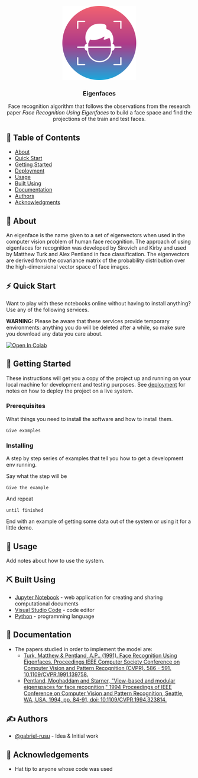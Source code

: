 <p align="center">
  <a href="" rel="noopener">
 <img width=200px height=200px src="./assets/face-scan.png" alt="Project logo"></a>
</p>

<h3 align="center">Eigenfaces</h3>


<p align="center"> 
    Face recognition algorithm that follows the observations from the research paper <i>Face Recognition Using Eigenfaces</i> to build a face space and find the projections of the train and test faces.
</p>

## 📝 Table of Contents
- [About](#about)
- [Quick Start](#quick_start)
- [Getting Started](#getting_started)
- [Deployment](#deployment)
- [Usage](#usage)
- [Built Using](#built_using)
- [Documentation](#documentation)
- [Authors](#authors)
- [Acknowledgments](#acknowledgement)

## 🧐 About <a name = "about"></a>
An eigenface is the name given to a set of eigenvectors when used in the computer vision problem of human face recognition. The approach of using eigenfaces for recognition was developed by Sirovich and Kirby and used by Matthew Turk and Alex Pentland in face classification. The eigenvectors are derived from the covariance matrix of the probability distribution over the high-dimensional vector space of face images.

## ⚡ Quick Start <a name="quick_start"></a>

Want to play with these notebooks online without having to install anything? Use any of the following services.

<b>WARNING:</b> Please be aware that these services provide temporary environments: anything you do will be deleted after a while, so make sure you download any data you care about.

  [![Open In Colab](https://colab.research.google.com/assets/colab-badge.svg)](https://colab.research.google.com/github/gabriel-rusu/eigenfaces/blob/main/src/notebooks/collab-training.ipynb)

## 🏁 Getting Started <a name = "getting_started"></a>
These instructions will get you a copy of the project up and running on your local machine for development and testing purposes. See [deployment](#deployment) for notes on how to deploy the project on a live system.

### Prerequisites
What things you need to install the software and how to install them.

```
Give examples
```

### Installing
A step by step series of examples that tell you how to get a development env running.

Say what the step will be

```
Give the example
```

And repeat

```
until finished
```

End with an example of getting some data out of the system or using it for a little demo.

## 🎈 Usage <a name="usage"></a>
Add notes about how to use the system.


## ⛏️ Built Using <a name = "built_using"></a>
- [Jupyter Notebook](https://jupyter.org/) - web application for creating and sharing computational documents
- [Visual Studio Code](https://code.visualstudio.com/Download) - code editor
- [Python](https://www.python.org/downloads/) - programming language

## 📑 Documentation <a name="documentation"></a>
- The papers studied in order to implement the model are:
  - [Turk, Matthew & Pentland, A.P.. (1991). Face Recognition Using Eigenfaces. Proceedings IEEE Computer Society Conference on Computer Vision and Pattern Recognition (CVPR). 586 - 591. 10.1109/CVPR.1991.139758.](https://sites.cs.ucsb.edu/~mturk/Papers/mturk-CVPR91.pdf)
  - [Pentland, Moghaddam and Starner, "View-based and modular eigenspaces for face recognition," 1994 Proceedings of IEEE Conference on Computer Vision and Pattern Recognition, Seattle, WA, USA, 1994, pp. 84-91, doi: 10.1109/CVPR.1994.323814.](https://ieeexplore.ieee.org/abstract/document/323814)

## ✍️ Authors <a name = "authors"></a>
- [@gabriel-rusu](https://github.com/gabriel-rusu) - Idea & Initial work

## 🎉 Acknowledgements <a name = "acknowledgement"></a>
- Hat tip to anyone whose code was used
